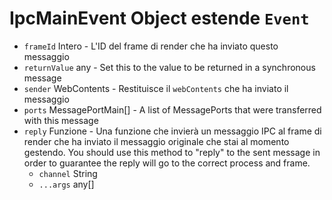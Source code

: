 # IpcMainEvent Object estende `Event`

* `frameId` Intero - L'ID del frame di render che ha inviato questo messaggio
* `returnValue` any - Set this to the value to be returned in a synchronous message
* `sender` WebContents - Restituisce il `webContents` che ha inviato il messaggio
* `ports` MessagePortMain[] - A list of MessagePorts that were transferred with this message
* `reply` Funzione - Una funzione che invierà un messaggio IPC al frame di render che ha inviato il messaggio originale che stai al momento gestendo.  You should use this method to "reply" to the sent message in order to guarantee the reply will go to the correct process and frame.
  * `channel` String
  * `...args` any[]
